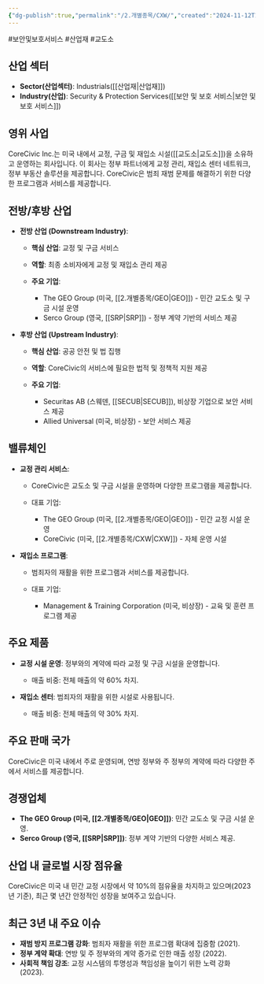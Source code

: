 ```yaml
---
{"dg-publish":true,"permalink":"/2.개별종목/CXW/","created":"2024-11-12T10:15:45.070+09:00","updated":"2025-07-29T21:37:04.543+09:00"}
---
```


#보안및보호서비스 #산업재 #교도소

## 산업 섹터

- **Sector(산업섹터)**: Industrials([[산업재\|산업재]])
- **Industry(산업)**: Security & Protection Services([[보안 및 보호 서비스\|보안 및 보호 서비스]])

## 영위 사업

CoreCivic Inc.는 미국 내에서 교정, 구금 및 재입소 시설([[교도소\|교도소]])을 소유하고 운영하는 회사입니다. 이 회사는 정부 파트너에게 교정 관리, 재입소 센터 네트워크, 정부 부동산 솔루션을 제공합니다. CoreCivic은 범죄 재범 문제를 해결하기 위한 다양한 프로그램과 서비스를 제공합니다.

## 전방/후방 산업

- **전방 산업 (Downstream Industry)**:
    
    - **핵심 산업**: 교정 및 구금 서비스
    - **역할**: 최종 소비자에게 교정 및 재입소 관리 제공
    - **주요 기업**:
        
        - The GEO Group (미국, [[2.개별종목/GEO\|GEO]]) - 민간 교도소 및 구금 시설 운영
        - Serco Group (영국, [[SRP\|SRP]]) - 정부 계약 기반의 서비스 제공
        
    
- **후방 산업 (Upstream Industry)**:
    
    - **핵심 산업**: 공공 안전 및 법 집행
    - **역할**: CoreCivic의 서비스에 필요한 법적 및 정책적 지원 제공
    - **주요 기업**:
        
        - Securitas AB (스웨덴, [[SECUB\|SECUB]]), 비상장 기업으로 보안 서비스 제공
        - Allied Universal (미국, 비상장) - 보안 서비스 제공
        
    

## 밸류체인

- **교정 관리 서비스**:
    
    - CoreCivic은 교도소 및 구금 시설을 운영하며 다양한 프로그램을 제공합니다.
    - 대표 기업:
        
        - The GEO Group (미국, [[2.개별종목/GEO\|GEO]]) - 민간 교정 시설 운영
        - CoreCivic (미국, [[2.개별종목/CXW\|CXW]]) - 자체 운영 시설
        
    
- **재입소 프로그램**:
    
    - 범죄자의 재활을 위한 프로그램과 서비스를 제공합니다.
    - 대표 기업:
        
        - Management & Training Corporation (미국, 비상장) - 교육 및 훈련 프로그램 제공
        
    

## 주요 제품

- **교정 시설 운영**: 정부와의 계약에 따라 교정 및 구금 시설을 운영합니다.
    
    - 매출 비중: 전체 매출의 약 60% 차지.
    
- **재입소 센터**: 범죄자의 재활을 위한 시설로 사용됩니다.
    
    - 매출 비중: 전체 매출의 약 30% 차지.
    

## 주요 판매 국가

CoreCivic은 미국 내에서 주로 운영되며, 연방 정부와 주 정부의 계약에 따라 다양한 주에서 서비스를 제공합니다.

## 경쟁업체

- **The GEO Group (미국, [[2.개별종목/GEO\|GEO]])**: 민간 교도소 및 구금 시설 운영.
- **Serco Group (영국, [[SRP\|SRP]])**: 정부 계약 기반의 다양한 서비스 제공.

## 산업 내 글로벌 시장 점유율

CoreCivic은 미국 내 민간 교정 시장에서 약 10%의 점유율을 차지하고 있으며(2023년 기준), 최근 몇 년간 안정적인 성장을 보여주고 있습니다.

## 최근 3년 내 주요 이슈

- **재범 방지 프로그램 강화**: 범죄자 재활을 위한 프로그램 확대에 집중함 (2021).
- **정부 계약 확대**: 연방 및 주 정부와의 계약 증가로 인한 매출 성장 (2022).
- **사회적 책임 강조**: 교정 시스템의 투명성과 책임성을 높이기 위한 노력 강화 (2023).
